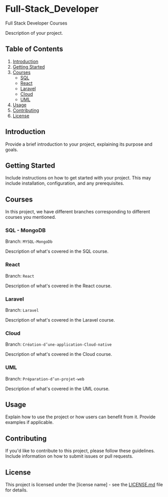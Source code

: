 # Full-Stack_Developer
Full Stack Developer Courses

Description of your project.

## Table of Contents

1. [Introduction](#introduction)
2. [Getting Started](#getting-started)
3. [Courses](#courses)
    - [SQL](#MYSQL-MongoDb)
    - [React](#react)
    - [Laravel](#laravel)
    - [Cloud](#cloud)
    - [UML](#uml)
4. [Usage](#usage)
5. [Contributing](#contributing)
6. [License](#license)

## Introduction

Provide a brief introduction to your project, explaining its purpose and goals.

## Getting Started

Include instructions on how to get started with your project. This may include installation, configuration, and any prerequisites.

## Courses

In this project, we have different branches corresponding to different courses you mentioned.

### SQL - MongoDB

Branch: `MYSQL-MongoDb`

Description of what's covered in the SQL course.

### React

Branch: `React`

Description of what's covered in the React course.

### Laravel

Branch: `Laravel`

Description of what's covered in the Laravel course.

### Cloud

Branch: `Création-d’une-application-Cloud-native`

Description of what's covered in the Cloud course.

### UML

Branch: `Préparation-d’un-projet-web`

Description of what's covered in the UML course.

## Usage

Explain how to use the project or how users can benefit from it. Provide examples if applicable.

## Contributing

If you'd like to contribute to this project, please follow these guidelines. Include information on how to submit issues or pull requests.

## License

This project is licensed under the [license name] - see the [LICENSE.md](LICENSE.md) file for details.
